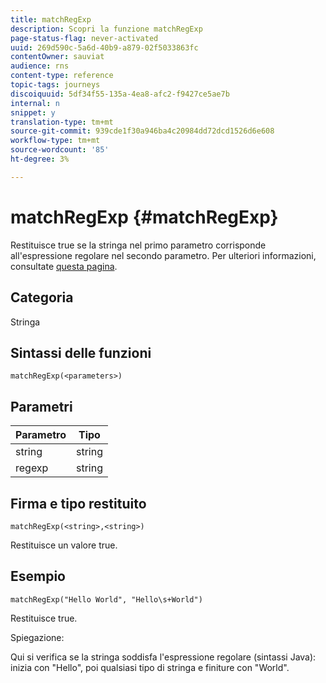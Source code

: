 ```yaml
---
title: matchRegExp
description: Scopri la funzione matchRegExp
page-status-flag: never-activated
uuid: 269d590c-5a6d-40b9-a879-02f5033863fc
contentOwner: sauviat
audience: rns
content-type: reference
topic-tags: journeys
discoiquuid: 5df34f55-135a-4ea8-afc2-f9427ce5ae7b
internal: n
snippet: y
translation-type: tm+mt
source-git-commit: 939cde1f30a946ba4c20984dd72dcd1526d6e608
workflow-type: tm+mt
source-wordcount: '85'
ht-degree: 3%

---
```



# matchRegExp {#matchRegExp}

Restituisce true se la stringa nel primo parametro corrisponde all&#39;espressione regolare nel secondo parametro. Per ulteriori informazioni, consultate [questa pagina](https://docs.oracle.com/javase/7/docs/api/java/util/regex/Pattern.html).

## Categoria

Stringa

## Sintassi delle funzioni

`matchRegExp(<parameters>)`

## Parametri

| Parametro | Tipo |
|--- |--- |
| string | string |
| regexp | string |

## Firma e tipo restituito

`matchRegExp(<string>,<string>)`

Restituisce un valore true.

## Esempio

`matchRegExp("Hello World", "Hello\s+World")`

Restituisce true.

Spiegazione:

Qui si verifica se la stringa soddisfa l&#39;espressione regolare (sintassi Java): inizia con &quot;Hello&quot;, poi qualsiasi tipo di stringa e finiture con &quot;World&quot;.
